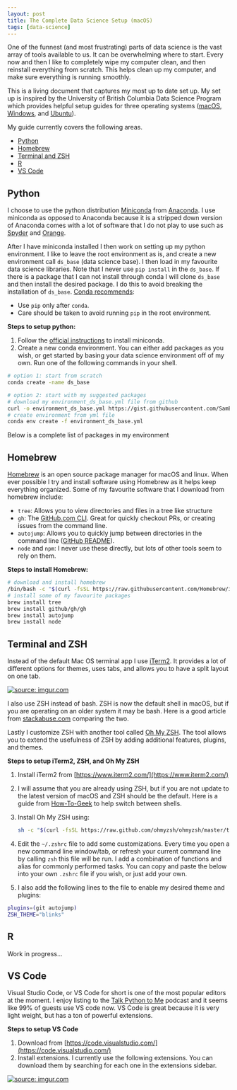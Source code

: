```yaml
---
layout: post
title: The Complete Data Science Setup (macOS)
tags: [data-science]
---
```


One of the funnest (and most frustrating) parts of data science is the vast array of tools available to us. It can be overwhelming where to start. Every now and then I like to completely wipe my computer clean, and then reinstall everything from scratch. This helps clean up my computer, and make sure everything is running smoothly.

This is a living document that captures my most up to date set up. My set up is inspired by the University of British Columbia Data Science Program which provides helpful setup guides for three operating systems ([macOS](https://ubc-mds.github.io/resources_pages/install_ds_stack_mac/), [Windows](https://ubc-mds.github.io/resources_pages/install_ds_stack_windows/), and [Ubuntu](https://ubc-mds.github.io/resources_pages/install_ds_stack_ubuntu/)).

My guide currently covers the following areas.

- [Python](#python)
- [Homebrew](#homebrew)
- [Terminal and ZSH](#terminal-and-zsh)
- [R](#r)
- [VS Code](#vs-code)

## Python

I choose to use the python distribution [Miniconda](https://docs.conda.io/en/latest/miniconda.html) from [Anaconda](https://www.anaconda.com/). I use miniconda as opposed to Anaconda because it is a stripped down version of Anaconda comes with a lot of software that I do not play to use such as [Spyder](https://www.spyder-ide.org/) and [Orange](https://orange.biolab.si/).

After I have miniconda installed I then work on setting up my python environment. I like to leave the root environment as is, and create a new environment call `ds_base` (data science base). I then load in my favourite data science libraries. Note that I never use `pip install` in the `ds_base`. If there is a package that I can not install through conda I will clone `ds_base` and then install the desired package. I do this to avoid breaking the installation of `ds_base`. [Conda recommends](https://docs.conda.io/projects/conda/en/latest/user-guide/tasks/manage-environments.html?highlight=pip#using-pip-in-an-environment):

- Use `pip` only after `conda`.
- Care should be taken to avoid running `pip` in the root environment.

**Steps to setup python:**

1. Follow the [official instructions](https://docs.conda.io/en/latest/miniconda.html) to install miniconda.
2. Create a new conda environment. You can either add packages as you wish, or get started by basing your data science environment off of my own. Run one of the following commands in your shell.

```bash
# option 1: start from scratch 
conda create -name ds_base

# option 2: start with my suggested packages
# download my environment_ds_base.yml file from github
curl -o environment_ds_base.yml https://gist.githubusercontent.com/SamEdwardes/ae9fd4582d5fe213c5e2c43b68a78e12/raw/7d8c163a8d0da96602133d739d92c67337d9223a/environment_ds_base.yml
# create environment from yml file
conda env create -f environment_ds_base.yml
```

Below is a complete list of packages in my environment

<script src="https://gist.github.com/SamEdwardes/ae9fd4582d5fe213c5e2c43b68a78e12.js"></script>


## Homebrew

[Homebrew](https://brew.sh/) is an open source package manager for macOS and linux. When ever possible I try and install software using Homebrew as it helps keep everything organized. Some of my favourite software that I download from homebrew include:

- `tree`: Allows you to view directories and files in a tree like structure
- `gh`: The [GitHub.com CLI](https://cli.github.com/). Great for quickly checkout PRs, or creating issues from the command line.
- `autojump`: Allows you to quickly jump between directories in the command line ([GitHub README](https://github.com/wting/autojump)).
- `node` and `npm`: I never use these directly, but lots of other tools seem to rely on them.

**Steps to install Homebrew:**

```bash
# download and install homebrew
/bin/bash -c "$(curl -fsSL https://raw.githubusercontent.com/Homebrew/install/master/install.sh)"
# install some of my favourite packages
brew install tree
brew install github/gh/gh
brew install autojump
brew install node
```


## Terminal and ZSH

Instead of the default Mac OS terminal app I use [iTerm2](https://www.iterm2.com/). It provides a lot of different options for themes, uses tabs, and allows you to have a split layout on one tab.

<a href="https://imgur.com/AsAkhjz"><img src="https://i.imgur.com/AsAkhjz.png" title="source: imgur.com" /></a>

I also use ZSH instead of bash. ZSH is now the default shell in macOS, but if you are operating on an older system it may be bash. Here is a good article from [stackabuse.com](https://stackabuse.com/zsh-vs-bash/) comparing the two.

Lastly I customize ZSH with another tool called [Oh My ZSH](https://ohmyz.sh/). The tool allows you to extend the usefulness of ZSH by adding additional features, plugins, and themes.

**Steps to setup iTerm2, ZSH, and Oh My ZSH**

1. Install iTerm2 from [https://www.iterm2.com/](https://www.iterm2.com/)

2. I will assume that you are already using ZSH, but if you are not update to the latest version of macOS and ZSH should be the default. Here is a guide from [How-To-Geek](https://www.howtogeek.com/444596/how-to-change-the-default-shell-to-bash-in-macos-catalina/) to help switch between shells.

3. Install Oh My ZSH using:

   ```bash
   sh -c "$(curl -fsSL https://raw.github.com/ohmyzsh/ohmyzsh/master/tools/install.sh)"
   ```

4. Edit the `~/.zshrc` file to add some customizations. Every time you open a new command line window/tab, or refresh your current command line by calling `zsh` this file will be run. I add a combination of functions and alias for commonly performed tasks. You can copy and paste the below into your own `.zshrc` file if you wish, or just add your own.

<script src="https://gist.github.com/SamEdwardes/958a8644b5a045a82afce80eaf6cafdc.js"></script>

5. I also add the following lines to the file to enable my desired theme and plugins:

```bash
plugins=(git autojump)
ZSH_THEME="blinks"
```

## R

Work in progress...

## VS Code

Visual Studio Code, or VS Code for short is one of the most popular editors at the moment. I enjoy listing to the [Talk Python to Me](https://talkpython.fm/) podcast and it seems like 99% of guests use VS code now. VS Code is great because it is very light weight, but has a ton of powerful extensions.

**Steps to setup VS Code**

1. Download from [https://code.visualstudio.com/](https://code.visualstudio.com/)
2. Install extensions. I currently use the following extensions. You can download them by searching for each one in the extensions sidebar.

<a href="https://imgur.com/OeacnZr"><img src="https://i.imgur.com/OeacnZr.png" title="source: imgur.com" /></a>